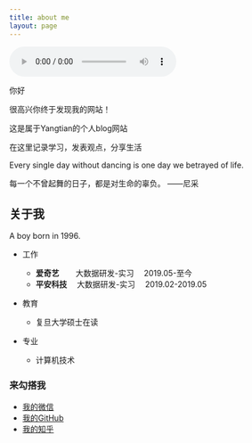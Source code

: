 ```yaml
---
title: about me
layout: page
---
```






<audio id="audio" controls="controls" autoplay="autoplay" preload="auto" loop="loop">
      <source id="mp3" src="https://Yangtianblog.github.io/24268288c44aa0171260bb17f30bfbaa.mp3"><h5>我很好听</h5>
</audio>
 
 
 你好

 很高兴你终于发现我的网站！

 这是属于Yangtian的个人blog网站
 
 在这里记录学习，发表观点，分享生活
 
 Every single day without dancing is one day we betrayed of life.
  
 每一个不曾起舞的日子，都是对生命的辜负。                   ——尼采
 

 <h2>关于我</h2>
         
  A  boy born in 1996.          

-  工作          
   - **爱奇艺** &emsp; &nbsp;&nbsp;大数据研发-实习 &emsp;2019.05-至今          
   - **平安科技** &emsp;大数据研发-实习 &emsp;2019.02-2019.05           
   
-  教育               
   - 复旦大学硕士在读          
   
-  专业                
   - 计算机技术           



  <h3>来勾搭我</h3>
<div id="alert" style="width:300px;height:300px;margin:0 auto;position: absolute;display: none;background:url(https://github.com/Yangtiancoder/Yangtiancoder.github.io/blob/master/assets/images/wexin.jpg?raw=true) no-repeat;background-size:100%;border:2px solid black;top:60%;left:30%;"></div>

* <i class="fa fa-weixin " aria-hidden="true"></i><a id="weixin" href="#" target="_parent" shape="rect" title="Yangtian的微信"> 我的微信</a>
* <i class="fa fa-github " aria-hidden="true"></i><a href="https://github.com/Yangtianblog" target="_blank" title="Yangtian的github">  我的GitHub</a>
* <i class="fa fa-search " aria-hidden="true"></i><a href="https://www.zhihu.com/people/Yangtiancoder/activities" target="_blank" title="我的知乎">  我的知乎</a>

<script src="https://code.jquery.com/jquery-3.3.1.min.js"></script>
<script>
	$("#weixin").on("click",function(){
		$("#alert").fadeToggle();
		return false;
	})
	$("body").on("click",function(){
		$("#alert").fadeOut();
	})
</script>
